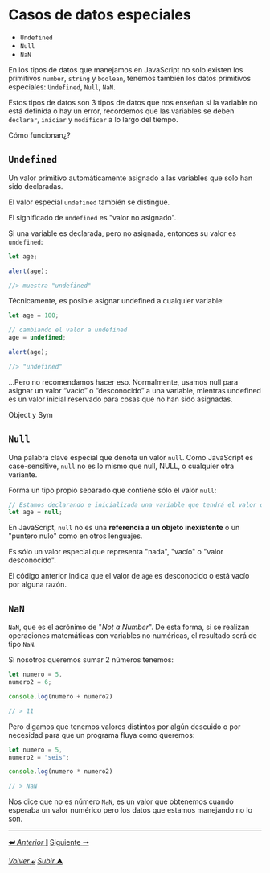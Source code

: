 # Casos de datos especiales

- `Undefined`
- `Null`
- `NaN`

En los tipos de datos que manejamos en JavaScript no solo existen los primitivos `number`, `string` y `boolean`, tenemos también los datos primitivos especiales: ``Undefined``, ``Null``, ``NaN``.

Estos tipos de datos son 3 tipos de datos que nos enseñan si la variable no está definida o hay un error, recordemos que las variables se deben `declarar`, `iniciar` y `modificar` a lo largo del tiempo.

Cómo funcionan¿?

## **``Undefined``**

Un valor primitivo automáticamente asignado a las variables que solo han sido declaradas.

El valor especial ``undefined`` también se distingue.

El significado de ``undefined`` es "valor no asignado".

Si una variable es declarada, pero no asignada, entonces su valor es ``undefined``:
```js
let age;

alert(age); 

//> muestra "undefined"
```
Técnicamente, es posible asignar undefined a cualquier variable:

```js
let age = 100;

// cambiando el valor a undefined
age = undefined;

alert(age); 

//> "undefined"
```
…Pero no recomendamos hacer eso. Normalmente, usamos null para asignar un valor “vacío” o “desconocido” a una variable, mientras undefined es un valor inicial reservado para cosas que no han sido asignadas.

Object y Sym

## **``Null``**

Una palabra clave especial que denota un valor ``null``. Como JavaScript es case-sensitive, ``null`` no es lo mismo que null, NULL, o cualquier otra variante.

Forma un tipo propio separado que contiene sólo el valor ``null``:
```js
// Estamos declarando e inicializada una variable que tendrá el valor de vacío declarado intencionalmente
let age = null;
```
En JavaScript, ``null`` no es una **referencia a un objeto inexistente** o un "puntero nulo" como en otros lenguajes.

Es sólo un valor especial que representa "nada", "vacío" o "valor desconocido".

El código anterior indica que el valor de ``age`` es desconocido o está vacío por alguna razón.

## **``NaN``**

``NaN``, que es el acrónimo de "*Not a Number*". De esta forma, si se realizan operaciones matemáticas con variables no numéricas, el resultado será de tipo ``NaN``.

Si nosotros queremos sumar 2 números tenemos:
```js
let numero = 5,
numero2 = 6;

console.log(numero + numero2)

// > 11
```
Pero digamos que tenemos valores distintos por algún descuido o por necesidad para que un programa fluya como queremos:
```js
let numero = 5,
numero2 = "seis";

console.log(numero * numero2)

// > NaN
```
Nos dice que no es número `NaN`, es un valor que obtenemos cuando esperaba un valor numérico pero los datos que estamos manejando no lo son.

---

[**&#11176;** *Anterior* &#11007;](/JavaScriptJuniorDa/002tiposDeDatos.md "Datos") 
[Siguiente **&#129042;**](/JavaScriptJuniorDa/002.2ambitoScope.md "Scope")

[*Volver* **&ldca;**](/JavaScriptJuniorDa/README.md "Regresar a página Principal") 
[*Subir* **&#11165;**](# "Ir al título")